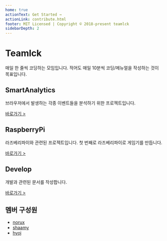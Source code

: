```yaml
---
home: true
actionText: Get Started →
actionLink: contribute.html
footer: MIT Licensed | Copyright © 2018-present teamlck
sidebarDepth: 2
---
```


# Teamlck
매일 한 줄씩 코딩하는 모임입니다. 적어도 매일 10분씩 코딩/메뉴얼을 작성하는 것이 목표입니다.

<div class="features">
  <div class="feature">
    <h2>SmartAnalytics</h2>
    <p>브라우저에서 발생하는 각종 이벤트들을 분석하기 위한 프로젝트입니다.</p>
    <div class="link"><a href="/smart-analytics/">바로가기 ></a></div>    
  </div>
  <div class="feature">
    <h2>RaspberryPi</h2>
    <p>라즈베리파이와 관련된 프로젝트입니다. 첫 번째로 라즈베리파이로 게임기를 만듭니다.</p>
    <div class="link"><a href="/respberrypi/">바로가기 ></a></div>
  </div>
  <div class="feature">
    <h2>Develop</h2>
    <p>개발과 관련된 문서를 작성합니다.</p>
    <div class="link"><a href="/develop/">바로가기 ></a></div>
  </div>
</div>

## 멤버 구성원

* [norux](https://github.com/norux)
* [shaamy](https://github.com/LeeSangJun)
* [hyoj](https://github.com/hyoj)
